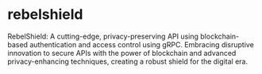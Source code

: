 # rebelshield
RebelShield: A cutting-edge, privacy-preserving API using blockchain-based authentication and access control using gRPC. Embracing disruptive innovation to secure APIs with the power of blockchain and advanced privacy-enhancing techniques, creating a robust shield for the digital era.
